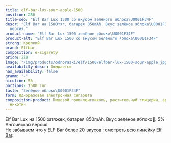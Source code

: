 ```yaml
---
title: elf-bar-lux-sour-apple-1500
position: 256
title-seo: "Elf Bar Lux 1500 со вкусом зелёного яблока\U0001F34F"
descr: "Elf Bar на 1500тяг, батарея 850mAh. Вкус зелёное яблока\U0001F34F. 5% Английская
  версия."
product-name: "Elf Bar Lux 1500 зелёное яблоко\U0001F34F"
product-alt: "Elf Bar Lux 1500 со вкусом зелёного яблока\U0001F34F"
strong: Крепкий
brand: Elfbar
composition: e-sigarety
price: 250
image: "/img/products/odnorazki/elf/1500/elfbar-lux-1500-sour-apple.jpg"
availability-descr: Ожидается
has_availability: false
gramm: "-"
nicotine: 5%
portions: 1500 тяг
taste: "Зелёное яблоко\U0001F34F"
form: Одноразовая электронная сигарета
composition-product: Пищевой пропиленгликоль, растительный глицерин, ароматизатор,
  никотин
---
```


Elf Bar Lux на 1500 затяжек, батарея 850mAh. Вкус зелёное яблоко🍏. 5% Английская версия.<br>
Не забываем что у ELF Bar более 20 вкусов : [смотреть всю линейку Elf Bar](/elfbar).